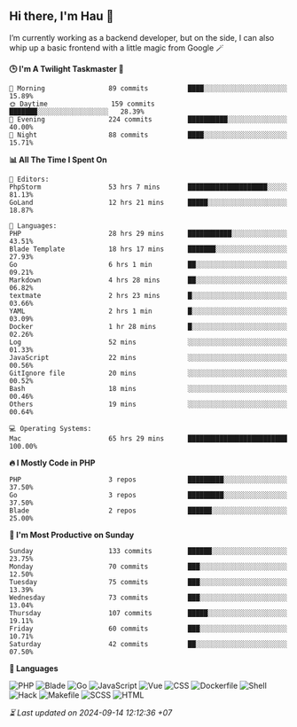 ## Hi there, I'm Hau 👋
I’m currently working as a backend developer, but on the side, I can also whip up a basic frontend with a little magic from Google 🪄

<!--START_SECTION:readme-stats-->
**🕒 I'm A Twilight Taskmaster 🌆**

```text
🌅 Morning                89 commits          ████░░░░░░░░░░░░░░░░░░░░░   15.89%
🌞 Daytime                159 commits         ███████░░░░░░░░░░░░░░░░░░   28.39%
🌆 Evening                224 commits         ██████████░░░░░░░░░░░░░░░   40.00%
🌙 Night                  88 commits          ████░░░░░░░░░░░░░░░░░░░░░   15.71%
```

**📊 All The Time I Spent On**

```text
📝 Editors:
PhpStorm                 53 hrs 7 mins       ████████████████████░░░░░   81.13%
GoLand                   12 hrs 21 mins      █████░░░░░░░░░░░░░░░░░░░░   18.87%

💬 Languages:
PHP                      28 hrs 29 mins      ███████████░░░░░░░░░░░░░░   43.51%
Blade Template           18 hrs 17 mins      ███████░░░░░░░░░░░░░░░░░░   27.93%
Go                       6 hrs 1 min         ██░░░░░░░░░░░░░░░░░░░░░░░   09.21%
Markdown                 4 hrs 28 mins       ██░░░░░░░░░░░░░░░░░░░░░░░   06.82%
textmate                 2 hrs 23 mins       █░░░░░░░░░░░░░░░░░░░░░░░░   03.66%
YAML                     2 hrs 1 min         █░░░░░░░░░░░░░░░░░░░░░░░░   03.09%
Docker                   1 hr 28 mins        █░░░░░░░░░░░░░░░░░░░░░░░░   02.26%
Log                      52 mins             ░░░░░░░░░░░░░░░░░░░░░░░░░   01.33%
JavaScript               22 mins             ░░░░░░░░░░░░░░░░░░░░░░░░░   00.56%
GitIgnore file           20 mins             ░░░░░░░░░░░░░░░░░░░░░░░░░   00.52%
Bash                     18 mins             ░░░░░░░░░░░░░░░░░░░░░░░░░   00.46%
Others                   19 mins             ░░░░░░░░░░░░░░░░░░░░░░░░░   00.64%

💻 Operating Systems:
Mac                      65 hrs 29 mins      █████████████████████████   100.00%
```

**🔥 I Mostly Code in PHP**

```text
PHP                      3 repos             █████████░░░░░░░░░░░░░░░░   37.50%
Go                       3 repos             █████████░░░░░░░░░░░░░░░░   37.50%
Blade                    2 repos             ██████░░░░░░░░░░░░░░░░░░░   25.00%
```

**📅 I'm Most Productive on Sunday**

```text
Sunday                   133 commits         ██████░░░░░░░░░░░░░░░░░░░   23.75%
Monday                   70 commits          ███░░░░░░░░░░░░░░░░░░░░░░   12.50%
Tuesday                  75 commits          ███░░░░░░░░░░░░░░░░░░░░░░   13.39%
Wednesday                73 commits          ███░░░░░░░░░░░░░░░░░░░░░░   13.04%
Thursday                 107 commits         █████░░░░░░░░░░░░░░░░░░░░   19.11%
Friday                   60 commits          ███░░░░░░░░░░░░░░░░░░░░░░   10.71%
Saturday                 42 commits          ██░░░░░░░░░░░░░░░░░░░░░░░   07.50%
```

**💬 Languages**

![PHP](https://img.shields.io/badge/PHP-66.30%25-4F5D95?&logo=PHP&labelColor=151b23)
![Blade](https://img.shields.io/badge/Blade-26.77%25-f7523f?&logo=Blade&labelColor=151b23)
![Go](https://img.shields.io/badge/Go-03.00%25-00ADD8?&logo=Go&labelColor=151b23)
![JavaScript](https://img.shields.io/badge/JavaScript-02.13%25-f1e05a?&logo=JavaScript&labelColor=151b23)
![Vue](https://img.shields.io/badge/Vue-01.23%25-41b883?&logo=Vue&labelColor=151b23)
![CSS](https://img.shields.io/badge/CSS-00.21%25-563d7c?&logo=CSS&labelColor=151b23)
![Dockerfile](https://img.shields.io/badge/Dockerfile-00.12%25-384d54?&logo=Dockerfile&labelColor=151b23)
![Shell](https://img.shields.io/badge/Shell-00.09%25-89e051?&logo=Shell&labelColor=151b23)
![Hack](https://img.shields.io/badge/Hack-00.07%25-878787?&logo=Hack&labelColor=151b23)
![Makefile](https://img.shields.io/badge/Makefile-00.04%25-427819?&logo=Makefile&labelColor=151b23)
![SCSS](https://img.shields.io/badge/SCSS-00.02%25-c6538c?&logo=SCSS&labelColor=151b23)
![HTML](https://img.shields.io/badge/HTML-00.02%25-e34c26?&logo=HTML&labelColor=151b23)




*⏳ Last updated on 2024-09-14 12:12:36 +07*
<!--END_SECTION:readme-stats-->
